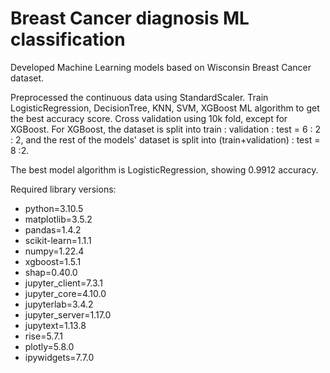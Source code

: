 # Breast Cancer diagnosis ML classification 
Developed Machine Learning models based on Wisconsin Breast Cancer dataset.

Preprocessed the continuous data using StandardScaler.
Train LogisticRegression, DecisionTree, KNN, SVM, XGBoost ML algorithm to get the best accuracy score.
Cross validation using 10k fold, except for XGBoost. For XGBoost, the dataset is split into train : validation : test = 6 : 2 : 2, and the rest of the models' dataset is split into (train+validation) : test = 8 :2.

The best model algorithm is LogisticRegression, showing 0.9912 accuracy.

Required library versions:
- python=3.10.5
- matplotlib=3.5.2
- pandas=1.4.2
- scikit-learn=1.1.1
- numpy=1.22.4
- xgboost=1.5.1
- shap=0.40.0
- jupyter_client=7.3.1
- jupyter_core=4.10.0
- jupyterlab=3.4.2
- jupyter_server=1.17.0
- jupytext=1.13.8
- rise=5.7.1
- plotly=5.8.0
- ipywidgets=7.7.0
